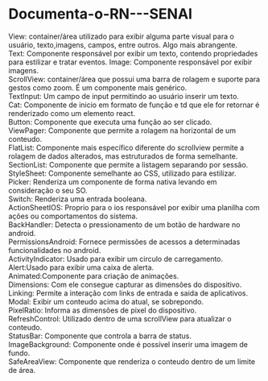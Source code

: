 # Documenta-o-RN---SENAI

View: container/área utilizado para exibir alguma parte visual para o usuário, texto,imagens, campos, entre outros. Algo mais abrangente.<br> 
Text: Componente responsável por exibir um texto, contendo propriedades para estilizar e tratar eventos.
Image: Componente responsável por exibir imagens.<br>
ScrollView: container/área que possui uma barra de rolagem e suporte para gestos como zoom. É um componente mais genérico.<br>
TextInput: Um campo de input permitindo ao usuário inserir um texto.<br>
Cat: Componente de inicio em formato de função e td que ele for retornar é renderizado como um elemento react.<br>
Button: Componente que executa uma função ao ser clicado.<br>
ViewPager: Componente que permite a rolagem na horizontal de um conteudo.<br>
FlatList: Componente mais específico diferente do scrollview permite a rolagem de dados alterados, mas estruturados de forma semelhante.<br>
SectionList: Componente que permite a listagem separando por sessão.<br>
StyleSheet: Componente semelhante ao CSS, utilizado para estilizar.<br>
Picker: Renderiza um componente de forma nativa levando em consideração o seu SO.<br>
Switch: Renderiza uma entrada booleana.<br>
ActionSheetIOS: Proprio para o ios responsável por exibir uma planilha com ações ou comportamentos do sistema.<br>
BackHandler: Detecta o pressionamento de um botão de hardware no android.<br>
PermissionsAndroid: Fornece permissões de acessos a determinadas funcionalidades no android.<br>
ActivityIndicator: Usado para exibir um circulo de carregamento.<br>
Alert:Usado para exibir uma caixa de alerta.<br>
Animated:Componente para criação de animações.<br>
Dimensions: Com ele consegue capturar as dimensões do dispositivo.<br>
Linking: Permite a interação com links de entrada e saida de aplicativos.<br>
Modal: Exibir um conteudo acima do atual, se sobrepondo.<br>
PixelRatio: Informa as dimensões de pixel do dispositivo.<br>
RefreshControl: Utilizado dentro de uma scrollView para atualizar o conteudo.<br>
StatusBar: Componente que controla a barra de status.<br>
ImageBackground: Componente onde é possível inserir uma imagem de fundo.<br>
SafeAreaView: Componente que renderiza o conteudo dentro de um limite de área.<br>
